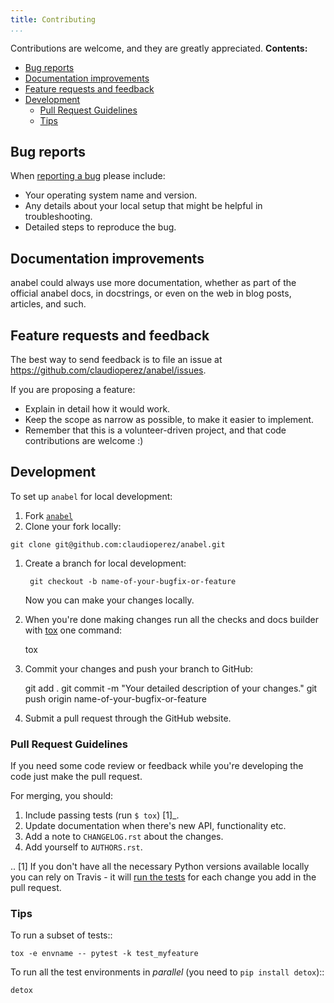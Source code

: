 ```yaml
---
title: Contributing
...
```


Contributions are welcome, and they are greatly appreciated.
**Contents:**

- [Bug reports](#bug-reports)
- [Documentation improvements](#documentation-improvements)
- [Feature requests and feedback](#feature-requests-and-feedback)
- [Development](#development)
  - [Pull Request Guidelines](#pull-request-guidelines)
  - [Tips](#tips)

## Bug reports

When [reporting a bug](https://github.com/claudioperez/anabel/issues) please include:

- Your operating system name and version.
- Any details about your local setup that might be helpful in troubleshooting.
- Detailed steps to reproduce the bug.

## Documentation improvements

anabel could always use more documentation, whether as part of the
official anabel docs, in docstrings, or even on the web in blog posts, articles, and such.

## Feature requests and feedback

The best way to send feedback is to file an issue at https://github.com/claudioperez/anabel/issues.

If you are proposing a feature:

- Explain in detail how it would work.
- Keep the scope as narrow as possible, to make it easier to implement.
- Remember that this is a volunteer-driven project, and that code contributions are welcome :)

## Development

To set up `anabel` for local development:

1. Fork [`anabel`](https://github.com/claudioperez/anabel)
2. Clone your fork locally:

```shell
git clone git@github.com:claudioperez/anabel.git
```

1. Create a branch for local development:

        git checkout -b name-of-your-bugfix-or-feature

   Now you can make your changes locally.

2. When you're done making changes run all the checks and docs builder with [tox](https://tox.readthedocs.io/en/latest/install.html) one command:

    tox

3. Commit your changes and push your branch to GitHub:

    git add .
    git commit -m "Your detailed description of your changes."
    git push origin name-of-your-bugfix-or-feature

4. Submit a pull request through the GitHub website.

### Pull Request Guidelines

If you need some code review or feedback while you're developing the code just make the pull request.

For merging, you should:

1. Include passing tests (run `$ tox`) [1]_.
2. Update documentation when there's new API, functionality etc.
3. Add a note to `CHANGELOG.rst` about the changes.
4. Add yourself to `AUTHORS.rst`.

.. [1] If you don't have all the necessary Python versions available locally you can rely on Travis - it will
       [run the tests](https://travis-ci.org/claudioperez/anabel/pull_requests) for each change you add in the pull request.

### Tips

To run a subset of tests::

    tox -e envname -- pytest -k test_myfeature

To run all the test environments in *parallel* (you need to ``pip install detox``)::

    detox
